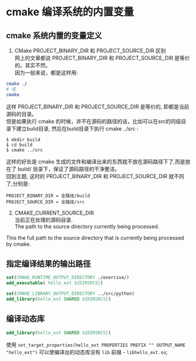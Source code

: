 # cmake 编译系统的内置变量  

## cmake 系统内置的变量定义   
1. CMake PROJECT_BINARY_DIR 和 PROJECT_SOURCE_DIR 区别    
网上的文章都说 PROJECT_BINARY_DIR 和 PROJECT_SOURCE_DIR 是等价的。其实不然。   
因为一般来说，都是这样用:   
```bash
cmake ./
# 或
cmake   
```
这样 PROJECT_BINARY_DIR 和 PROJECT_SOURCE_DIR 是等价的, 即都是当前源码的目录。   
但是如果执行 cmake 的时候，并不在源码的路径的话，比如可以在src的同级目录下建立build目录, 然后在build目录下执行 cmake ../src :   
```
$ mkdir build
$ cd build
$ cmake ../src
```
这样的好处是 cmake 生成的文件和编译出来的东西就不放在源码路径下了,而是放在了 build/ 目录下，保证了源码路径的干净整洁。  
回到主题, 这时的 PROJECT_BINARY_DIR 和 PROJECT_SOURCE_DIR 就不同了,分别是:   
```
PROJECT_BINARY_DIR = 全路径/build
PROJECT_SOURCE_DIR = 全路径/src 
```
2. CMAKE_CURRENT_SOURCE_DIR   
当前正在处理的源码目录.   
The path to the source directory currently being processed.

This the full path to the source directory that is currently being processed by cmake.

## 指定编译结果的输出路径  

```cmake
set(CMAKE_RUNTIME_OUTPUT_DIRECTORY ./exercise/)
add_executable( hello_ext ${DIRSRCS})

set(CMAKE_LIBRARY_OUTPUT_DIRECTORY ../src/python)
add_library(hello_ext SHARED ${DIRSRCS})
```

## 编译动态库  

```cmake
add_library(hello_ext SHARED ${DIRSRCS})
```

使用 `set_target_properties(hello_ext PROPERTIES PREFIX "" OUTPUT_NAME "hello_ext")` 可以使编译出的动态库没有 `lib` 前缀 - `libhello_ext.so`;  
